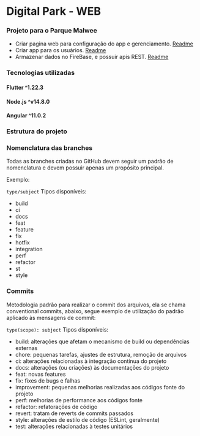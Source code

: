 # Digital Park - WEB 

### Projeto para o Parque Malwee
- Criar pagina web para configuração do app e gerenciamento. [Readme](./web/README.md)
- Criar app para os usuários. [Readme](./app/README.md)
- Armazenar dados no FireBase, e possuir apis REST. [Readme](./services/README.md)

### Tecnologias utilizadas
#### Flutter ^1.22.3
#### Node.js ^v14.8.0
#### Angular ^11.0.2

### Estrutura do projeto

### Nomenclatura das branches
Todas as branches criadas no GitHub devem seguir um padrão de nomenclatura e devem possuir apenas um propósito principal.

Exemplo:

`type/subject`
Tipos disponíveis:

- build
- ci
- docs
- feat
- feature
- fix
- hotfix
- integration
- perf
- refactor
- st
- style

### Commits
Metodologia padrão para realizar o commit dos arquivos, ela se chama conventional commits, abaixo, segue exemplo de utilização do padrão aplicado às mensagens de commit:

`type(scope): subject`
Tipos disponíveis:

- build: alterações que afetam o mecanismo de build ou dependências externas
- chore: pequenas tarefas, ajustes de estrutura, remoção de arquivos
- ci: alterações relacionadas à integração contínua do projeto
- docs: alterações (ou criações) às documentações do projeto
- feat: novas features
- fix: fixes de bugs e falhas
- improvement: pequenas melhorias realizadas aos códigos fonte do projeto
- perf: melhorias de performance aos códigos fonte
- refactor: refatorações de código
- revert: tratam de reverts de commits passados
- style: alterações de estilo de código (ESLint, geralmente)
- test: alterações relacionadas à testes unitários
